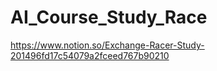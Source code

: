 # AI_Course_Study_Race


https://www.notion.so/Exchange-Racer-Study-201496fd17c54079a2fceed767b90210
